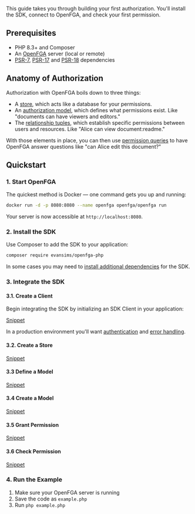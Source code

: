 This guide takes you through building your first authorization. You'll install the SDK, connect to OpenFGA, and check your first permission.

## Prerequisites

- PHP 8.3+ and Composer
- An [OpenFGA](https://openfga.dev) server (local or remote)
- [PSR-7](https://packagist.org/providers/psr/http-message-implementation), [PSR-17](https://packagist.org/providers/psr/http-factory-implementation) and [PSR-18](https://packagist.org/providers/psr/http-client-implementation) dependencies

## Anatomy of Authorization

Authorization with OpenFGA boils down to three things:

- A [store](../Essentials/Stores.md), which acts like a database for your permissions.
- An [authorization model](../Essentials/Models.md), which defines what permissions exist. Like "documents can have viewers and editors."
- The [relationship tuples](../Essentials/Tuples.md), which establish specific permissions between users and resources. Like "Alice can view document:readme."

With those elements in place, you can then use [permission queries](../Essentials/Queries.md) to have OpenFGA answer questions like "can Alice edit this document?"

## Quickstart

### 1. Start OpenFGA

The quickest method is Docker — one command gets you up and running:

```bash
docker run -d -p 8080:8080 --name openfga openfga/openfga run
```

Your server is now accessible at `http://localhost:8080`.

### 2. Install the SDK

Use Composer to add the SDK to your application:

```bash
composer require evansims/openfga-php
```

In some cases you may need to [install additional dependencies](Installation.md) for the SDK.

### 3. Integrate the SDK

#### 3.1. Create a Client

Begin integrating the SDK by initializing an SDK Client in your application:

[Snippet](../../examples/snippets/introduction-quickstart.php#intro)

In a production environment you'll want [authentication](Authentication.md) and [error handling](Results.md).

#### 3.2. Create a Store

[Snippet](../../examples/snippets/introduction-quickstart.php#create-a-store)

#### 3.3 Define a Model

[Snippet](../../examples/snippets/introduction-quickstart.php#define-a-model)

#### 3.4 Create a Model

[Snippet](../../examples/snippets/introduction-quickstart.php#create-a-model)

#### 3.5 Grant Permission

[Snippet](../../examples/snippets/introduction-quickstart.php#grant-permission)

#### 3.6 Check Permission

[Snippet](../../examples/snippets/introduction-quickstart.php#check-permission)

### 4. **Run the Example**

1. Make sure your OpenFGA server is running
2. Save the code as `example.php`
3. Run `php example.php`
